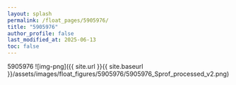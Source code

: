 ```yaml
---
layout: splash
permalink: /float_pages/5905976/
title: "5905976"
author_profile: false
last_modified_at: 2025-06-13
toc: false
---
```

 
5905976
![img-png]({{ site.url }}{{ site.baseurl }}/assets/images/float_figures/5905976/5905976_Sprof_processed_v2.png)